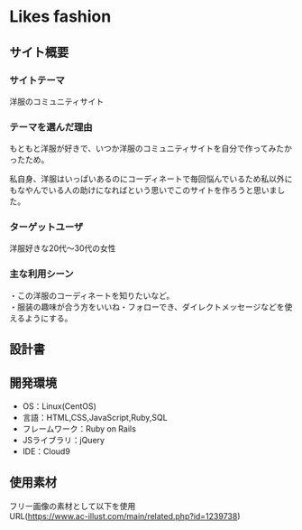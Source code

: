 # Likes fashion

## サイト概要
### サイトテーマ
洋服のコミュニティサイト

### テーマを選んだ理由
もともと洋服が好きで、いつか洋服のコミュニティサイトを自分で作ってみたかったため。<br>

私自身、洋服はいっぱいあるのにコーディネートで毎回悩んでいるため私以外にもなやんでいる人の助けになればという思いでこのサイトを作ろうと思いました。

### ターゲットユーザ
洋服好きな20代～30代の女性

### 主な利用シーン
・この洋服のコーディネートを知りたいなど。<br>
・服装の趣味が合う方をいいね・フォローでき、ダイレクトメッセージなどを使えるようにする。<br>

## 設計書
<!--テーマを設定・提出する時点では不要です-->

## 開発環境
- OS：Linux(CentOS)
- 言語：HTML,CSS,JavaScript,Ruby,SQL
- フレームワーク：Ruby on Rails
- JSライブラリ：jQuery
- IDE：Cloud9

## 使用素材
フリー画像の素材として以下を使用<br>
URL(https://www.ac-illust.com/main/related.php?id=1239738)

